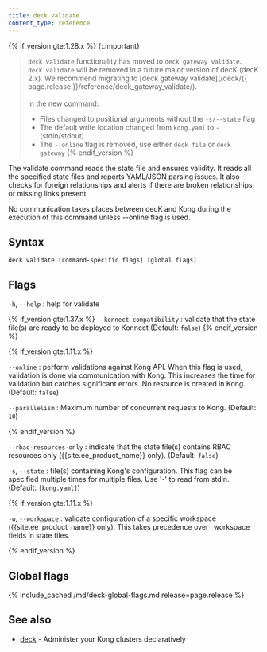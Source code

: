 ```yaml
---
title: deck validate
content_type: reference
---
```


{% if_version gte:1.28.x %}
{:.important}
> `deck validate` functionality has moved to `deck gateway validate`. 
> <br>`deck validate` will be removed in a future major version of decK (decK 2.x).
We recommend migrating to [deck gateway validate](/deck/{{ page.release }}/reference/deck_gateway_validate/).
> <br><br> In the new command:
> * Files changed to positional arguments without the `-s/--state` flag
> * The default write location changed from `kong.yaml` to `-` (stdin/stdout)
> * The `--online` flag is removed, use either `deck file` or `deck gateway`
{% endif_version %}

The validate command reads the state file and ensures validity.
It reads all the specified state files and reports YAML/JSON
parsing issues. It also checks for foreign relationships
and alerts if there are broken relationships, or missing links present.

No communication takes places between decK and Kong during the execution of
this command unless --online flag is used.


## Syntax

```
deck validate [command-specific flags] [global flags]
```

## Flags

`-h`, `--help`
:  help for validate 

{% if_version gte:1.37.x %}
`--konnect-compatibility`
:  validate that the state file(s) are ready to be deployed to Konnect (Default: `false`)
{% endif_version %}

{% if_version gte:1.11.x %}

`--online`
:  perform validations against Kong API. When this flag is used, validation is done
via communication with Kong. This increases the time for validation but catches
significant errors. No resource is created in Kong. (Default: `false`)

`--parallelism`
:  Maximum number of concurrent requests to Kong. (Default: `10`)

{% endif_version %}

`--rbac-resources-only`
:  indicate that the state file(s) contains RBAC resources only ({{site.ee_product_name}} only). (Default: `false`)

`-s`, `--state`
:  file(s) containing Kong's configuration.
This flag can be specified multiple times for multiple files.
Use '-' to read from stdin. (Default: `[kong.yaml]`)

{% if_version gte:1.11.x %}

`-w`, `--workspace`
:  validate configuration of a specific workspace ({{site.ee_product_name}} only).
This takes precedence over _workspace fields in state files.

{% endif_version %}

## Global flags

{% include_cached /md/deck-global-flags.md release=page.release %}

## See also

* [deck](/deck/{{page.release}}/reference/deck/)	 - Administer your Kong clusters declaratively
